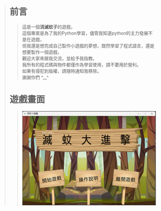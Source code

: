 ># 前言
>>這是一個**消滅蚊子**的遊戲，  
>>這個專案是為了我的Python學習，儘管我知道python的主力發展不是在遊戲，  
>>但我還是想完成自己製作小遊戲的夢想，既然學習了程式語言，還是想要製作一個遊戲，  
>>觀迎大家來跟我交流，並給予我指教。  
>>我所有的程式碼與物件都僅作為學習使用，請不要用於營利。  
>>如果有侵犯到版權，請隨時通知我移除。  
>>謝謝你們 ^__^  
># 遊戲畫面
>>![GITHUB]( https://github.com/TaurusBlake/Mosquito_game/blob/main/GameView/GameView1.png "初始畫面")
